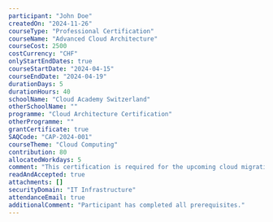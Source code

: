 ```yaml
---
participant: "John Doe"
createdOn: "2024-11-26"
courseType: "Professional Certification"
courseName: "Advanced Cloud Architecture"
courseCost: 2500
costCurrency: "CHF"
onlyStartEndDates: true
courseStartDate: "2024-04-15"
courseEndDate: "2024-04-19"
durationDays: 5
durationHours: 40
schoolName: "Cloud Academy Switzerland"
otherSchoolName: ""
programme: "Cloud Architecture Certification"
otherProgramme: ""
grantCertificate: true
SAQCode: "CAP-2024-001"
courseTheme: "Cloud Computing"
contribution: 80
allocatedWorkdays: 5
comment: "This certification is required for the upcoming cloud migration project."
readAndAccepted: true
attachments: []
securityDomain: "IT Infrastructure"
attendanceEmail: true
additionalComment: "Participant has completed all prerequisites."
---
```

